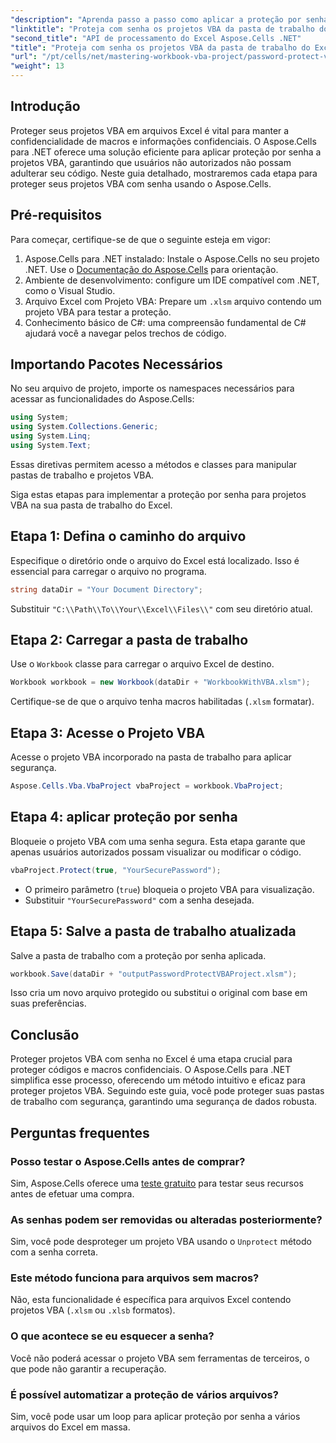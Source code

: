 ```yaml
---
"description": "Aprenda passo a passo como aplicar a proteção por senha para proteger suas macros e códigos confidenciais contra acesso não autorizado."
"linktitle": "Proteja com senha os projetos VBA da pasta de trabalho do Excel"
"second_title": "API de processamento do Excel Aspose.Cells .NET"
"title": "Proteja com senha os projetos VBA da pasta de trabalho do Excel"
"url": "/pt/cells/net/mastering-workbook-vba-project/password-protect-vba-projects/"
"weight": 13
---
```


## Introdução

Proteger seus projetos VBA em arquivos Excel é vital para manter a confidencialidade de macros e informações confidenciais. O Aspose.Cells para .NET oferece uma solução eficiente para aplicar proteção por senha a projetos VBA, garantindo que usuários não autorizados não possam adulterar seu código. Neste guia detalhado, mostraremos cada etapa para proteger seus projetos VBA com senha usando o Aspose.Cells.

## Pré-requisitos

Para começar, certifique-se de que o seguinte esteja em vigor:

1. Aspose.Cells para .NET instalado: Instale o Aspose.Cells no seu projeto .NET. Use o [Documentação do Aspose.Cells](https://reference.aspose.com/cells/net/) para orientação.
2. Ambiente de desenvolvimento: configure um IDE compatível com .NET, como o Visual Studio.
3. Arquivo Excel com Projeto VBA: Prepare um `.xlsm` arquivo contendo um projeto VBA para testar a proteção.
4. Conhecimento básico de C#: uma compreensão fundamental de C# ajudará você a navegar pelos trechos de código.

## Importando Pacotes Necessários

No seu arquivo de projeto, importe os namespaces necessários para acessar as funcionalidades do Aspose.Cells:

```csharp
using System;
using System.Collections.Generic;
using System.Linq;
using System.Text;
```

Essas diretivas permitem acesso a métodos e classes para manipular pastas de trabalho e projetos VBA.

Siga estas etapas para implementar a proteção por senha para projetos VBA na sua pasta de trabalho do Excel.

## Etapa 1: Defina o caminho do arquivo

Especifique o diretório onde o arquivo do Excel está localizado. Isso é essencial para carregar o arquivo no programa.

```csharp
string dataDir = "Your Document Directory";
```

Substituir `"C:\\Path\\To\\Your\\Excel\\Files\\"` com seu diretório atual.

## Etapa 2: Carregar a pasta de trabalho

Use o `Workbook` classe para carregar o arquivo Excel de destino.

```csharp
Workbook workbook = new Workbook(dataDir + "WorkbookWithVBA.xlsm");
```

Certifique-se de que o arquivo tenha macros habilitadas (`.xlsm` formatar).

## Etapa 3: Acesse o Projeto VBA

Acesse o projeto VBA incorporado na pasta de trabalho para aplicar segurança.

```csharp
Aspose.Cells.Vba.VbaProject vbaProject = workbook.VbaProject;
```

## Etapa 4: aplicar proteção por senha

Bloqueie o projeto VBA com uma senha segura. Esta etapa garante que apenas usuários autorizados possam visualizar ou modificar o código.

```csharp
vbaProject.Protect(true, "YourSecurePassword");
```

- O primeiro parâmetro (`true`) bloqueia o projeto VBA para visualização.
- Substituir `"YourSecurePassword"` com a senha desejada.

## Etapa 5: Salve a pasta de trabalho atualizada

Salve a pasta de trabalho com a proteção por senha aplicada.

```csharp
workbook.Save(dataDir + "outputPasswordProtectVBAProject.xlsm");
```

Isso cria um novo arquivo protegido ou substitui o original com base em suas preferências.

## Conclusão

Proteger projetos VBA com senha no Excel é uma etapa crucial para proteger códigos e macros confidenciais. O Aspose.Cells para .NET simplifica esse processo, oferecendo um método intuitivo e eficaz para proteger projetos VBA. Seguindo este guia, você pode proteger suas pastas de trabalho com segurança, garantindo uma segurança de dados robusta.

## Perguntas frequentes

### Posso testar o Aspose.Cells antes de comprar?
Sim, Aspose.Cells oferece uma [teste gratuito](https://releases.aspose.com/) para testar seus recursos antes de efetuar uma compra.

### As senhas podem ser removidas ou alteradas posteriormente?
Sim, você pode desproteger um projeto VBA usando o `Unprotect` método com a senha correta.

### Este método funciona para arquivos sem macros?
Não, esta funcionalidade é específica para arquivos Excel contendo projetos VBA (`.xlsm` ou `.xlsb` formatos).

### O que acontece se eu esquecer a senha?
Você não poderá acessar o projeto VBA sem ferramentas de terceiros, o que pode não garantir a recuperação.

### É possível automatizar a proteção de vários arquivos?
Sim, você pode usar um loop para aplicar proteção por senha a vários arquivos do Excel em massa.